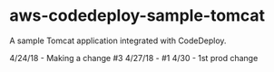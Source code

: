 # aws-codedeploy-sample-tomcat
A sample Tomcat application integrated with CodeDeploy. 

4/24/18 - Making a change #3
4/27/18 - #1
4/30 - 1st prod change
